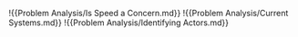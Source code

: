 
!{{Problem Analysis/Is Speed a Concern.md}}
!{{Problem Analysis/Current Systems.md}}
!{{Problem Analysis/Identifying Actors.md}}
